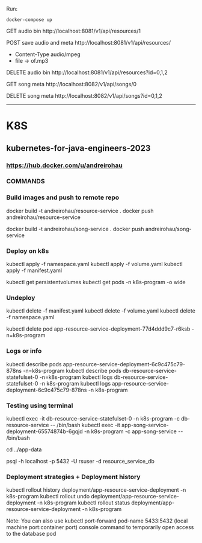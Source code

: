 Run:
 ```
 docker-compose up
 ```





GET audio bin
http://localhost:8081/v1/api/resources/1

POST save audio and meta
http://localhost:8081/v1/api/resources/
- Content-Type audio/mpeg
- file -> of.mp3

DELETE audio bin
http://localhost:8081/v1/api/resources?id=0,1,2



GET song meta
http://localhost:8082/v1/api/songs/0

DELETE song meta
http://localhost:8082/v1/api/songs?id=0,1,2



---
# K8S
## kubernetes-for-java-engineers-2023
### https://hub.docker.com/u/andreirohau

### COMMANDS

### Build images and push to remote repo
docker build -t andreirohau/resource-service .
docker push andreirohau/resource-service

docker build -t andreirohau/song-service .
docker push andreirohau/song-service

### Deploy on k8s
kubectl apply -f namespace.yaml
kubectl apply -f volume.yaml
kubectl apply -f manifest.yaml

kubectl get persistentvolumes
kubectl get pods -n k8s-program -o wide

### Undeploy
kubectl delete -f manifest.yaml
kubectl delete -f volume.yaml
kubectl delete -f namespace.yaml

kubectl delete pod app-resource-service-deployment-77d4ddd9c7-r6ksb -n=k8s-program

### Logs or info
kubectl describe pods app-resource-service-deployment-6c9c475c79-878ns -n=k8s-program
kubectl describe pods db-resource-service-statefulset-0 -n=k8s-program
kubectl logs db-resource-service-statefulset-0 -n k8s-program
kubectl logs app-resource-service-deployment-6c9c475c79-878ns -n k8s-program

### Testing using terminal
kubectl exec -it db-resource-service-statefulset-0 -n k8s-program -c db-resource-service -- /bin/bash
kubectl exec -it app-song-service-deployment-65574874b-6gqjd -n k8s-program -c app-song-service -- /bin/bash

cd ../app-data

psql -h localhost -p 5432 -U rsuser -d resource_service_db

### Deployment strategies + Deployment history
kubectl rollout history deployment/app-resource-service-deployment -n k8s-program
kubectl rollout undo deployment/app-resource-service-deployment -n k8s-program
kubectl rollout status deployment/app-resource-service-deployment -n k8s-program


Note: You can also use 
kubectl port-forward pod-name 5433:5432 
(local machine port:container port) console command to temporarily open access to the database pod




